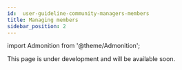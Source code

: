 ```yaml
---
id:  user-guideline-community-managers-members
title: Managing members
sidebar_position: 2
---
```


import Admonition from '@theme/Admonition';

<Admonition type="caution" icon="🚧" title="Page under development">
    <p>This page is under development and will be available soon.</p>
</Admonition>

<!-- ## Managing members

### User requests

**Steps**

### User roles

**Steps**

### User visibility

**Steps** -->

